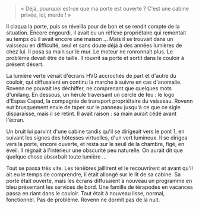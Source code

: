 > « Déjà, pourquoi est-ce que ma porte est ouverte ? C'est une cabine privée, ici, merde ! »

Il claqua la porte, puis se réveilla pour de bon et se rendit compte de la situation. Encore engourdi, il avait eu un réflexe propriétaire qui remontait au temps où il avait encore une maison ... Mais il se trouvait dans un vaisseau en difficulté, seul et sans doute déjà à des années lumières de chez lui. Il posa sa main sur le mur. Le moteur ne ronronnait plus. Le problème devait être de taille. Il rouvrit sa porte et sortit dans le couloir à présent désert.

La lumière verte venait d'écrans HVG accrochés de part et d'autre du couloir, qui diffusaient en continu la marche à suivre en cas d'anomalie. Rovenn ne pouvait les déchiffer, ne comprenant que quelques mots d'unilang. En dessous, un hérule traversant un cercle de feu : le logo d'Espas Capad, la compagnie de transport propriétaire du vaisseau. Rovenn eut brusquement envie de taper sur le panneau jusqu'à ce que ce sigle disparaisse, mais il se retint. Il avait raison : sa main aurait cédé avant l'écran.

Un bruit lui parvint d'une cabine tandis qu'il se dirigeait vers le pont 1, en suivant les signes des hôtesses virtuelles, d'un vert lumineux. Il se dirigea vers la porte, encore ouverte, et resta sur le seuil de la chambre, figé, en éveil. Il régnait à l'intérieur une obscurité peu naturelle. On aurait dit que quelque chose absorbait toute lumière ...

Tout se passa très vite. Les ténèbres jaillirent et le recouvrirent et avant qu'il ait eu le temps de comprendre, il était allongé sur le lit de sa cabine. Sa porte était ouverte, mais les écrans diffusaient à nouveau un programme en bleu présentant les services de bord. Une famille de térapodes en vacances passa en riant dans le couloir. Tout était à nouveau lisse, normal, fonctionnel. Pas de problème. Rovenn ne dormit pas de la nuit.
